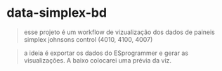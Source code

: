 # data-simplex-bd

> esse projeto é um workflow de vizualização dos dados de paineis simplex johnsons control (4010, 4100, 4007)

> a ideia é exportar os dados do ESprogrammer e gerar as visualizações. A baixo colocarei uma prévia da viz.
